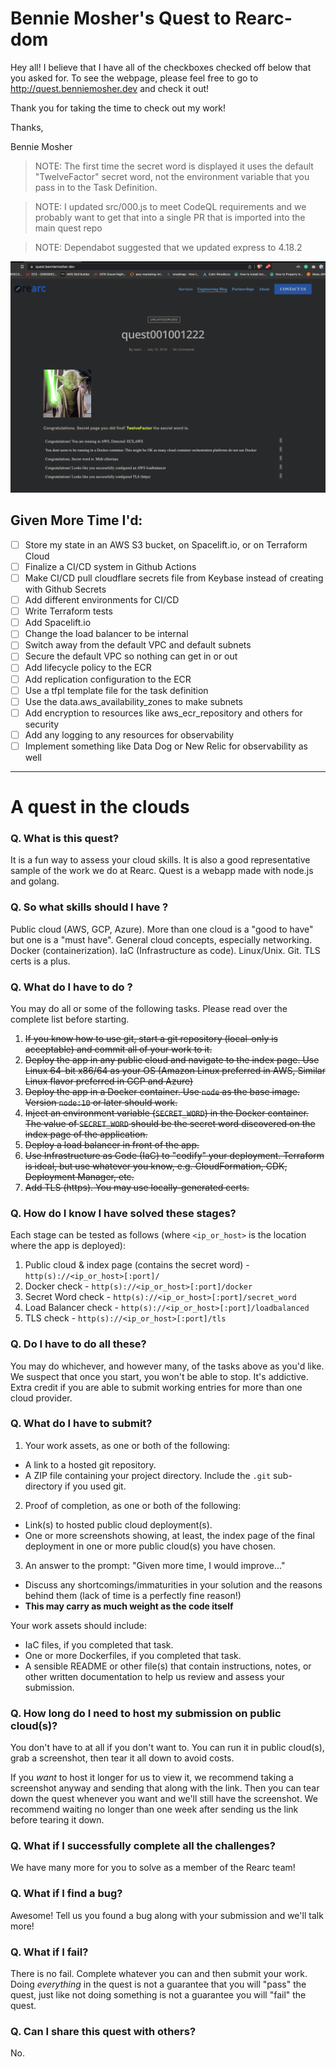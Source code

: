 # Bennie Mosher's Quest to Rearc-dom

Hey all! I believe that I have all of the checkboxes checked off below that you asked for. To see the webpage, please feel free to go to http://quest.benniemosher.dev and check it out!

Thank you for taking the time to check out my work!

Thanks,

Bennie Mosher

> NOTE: The first time the secret word is displayed it uses the default "TwelveFactor" secret word, not the environment variable that you pass in to the Task Definition.

> NOTE: I updated src/000.js to meet CodeQL requirements and we probably want to get that into a single PR that is imported into the main quest repo

> NOTE: Dependabot suggested that we updated express to 4.18.2

![Bennie's Quest](quest.png)

## Given More Time I'd:

- [ ] Store my state in an AWS S3 bucket, on Spacelift.io, or on Terraform Cloud
- [ ] Finalize a CI/CD system in Github Actions
- [ ] Make CI/CD pull cloudflare secrets file from Keybase instead of creating with Github Secrets
- [ ] Add different environments for CI/CD
- [ ] Write Terraform tests
- [ ] Add Spacelift.io
- [ ] Change the load balancer to be internal
- [ ] Switch away from the default VPC and default subnets
- [ ] Secure the default VPC so nothing can get in or out
- [ ] Add lifecycle policy to the ECR
- [ ] Add replication configuration to the ECR
- [ ] Use a tfpl template file for the task definition
- [ ] Use the data.aws_availability_zones to make subnets
- [ ] Add encryption to resources like aws_ecr_repository and others for security
- [ ] Add any logging to any resources for observability
- [ ] Implement something like Data Dog or New Relic for observability as well

---

# A quest in the clouds

### Q. What is this quest?

It is a fun way to assess your cloud skills. It is also a good representative sample of the work we do at Rearc. Quest is a webapp made with node.js and golang.

### Q. So what skills should I have ?

Public cloud (AWS, GCP, Azure). More than one cloud is a "good to have" but one is a "must have". General cloud concepts, especially networking. Docker (containerization). IaC (Infrastructure as code). Linux/Unix. Git. TLS certs is a plus.

### Q. What do I have to do ?

You may do all or some of the following tasks. Please read over the complete list before starting.

1. ~~If you know how to use git, start a git repository (local-only is acceptable) and commit all of your work to it.~~
2. ~~Deploy the app in any public cloud and navigate to the index page. Use Linux 64-bit x86/64 as your OS (Amazon Linux preferred in AWS, Similar Linux flavor preferred in GCP and Azure)~~
3. ~~Deploy the app in a Docker container. Use `node` as the base image. Version `node:10` or later should work.~~
4. ~~Inject an environment variable (`SECRET_WORD`) in the Docker container. The value of `SECRET_WORD` should be the secret word discovered on the index page of the application.~~
5. ~~Deploy a load balancer in front of the app.~~
6. ~~Use Infrastructure as Code (IaC) to "codify" your deployment. Terraform is ideal, but use whatever you know, e.g. CloudFormation, CDK, Deployment Manager, etc.~~
7. ~~Add TLS (https). You may use locally-generated certs.~~

### Q. How do I know I have solved these stages?

Each stage can be tested as follows (where `<ip_or_host>` is the location where the app is deployed):

1. Public cloud & index page (contains the secret word) - `http(s)://<ip_or_host>[:port]/`
2. Docker check - `http(s)://<ip_or_host>[:port]/docker`
3. Secret Word check - `http(s)://<ip_or_host>[:port]/secret_word`
4. Load Balancer check - `http(s)://<ip_or_host>[:port]/loadbalanced`
5. TLS check - `http(s)://<ip_or_host>[:port]/tls`

### Q. Do I have to do all these?

You may do whichever, and however many, of the tasks above as you'd like. We suspect that once you start, you won't be able to stop. It's addictive. Extra credit if you are able to submit working entries for more than one cloud provider.

### Q. What do I have to submit?

1. Your work assets, as one or both of the following:

- A link to a hosted git repository.
- A ZIP file containing your project directory. Include the `.git` sub-directory if you used git.

2. Proof of completion, as one or both of the following:

- Link(s) to hosted public cloud deployment(s).
- One or more screenshots showing, at least, the index page of the final deployment in one or more public cloud(s) you have chosen.

3. An answer to the prompt: "Given more time, I would improve..."

- Discuss any shortcomings/immaturities in your solution and the reasons behind them (lack of time is a perfectly fine reason!)
- **This may carry as much weight as the code itself**

Your work assets should include:

- IaC files, if you completed that task.
- One or more Dockerfiles, if you completed that task.
- A sensible README or other file(s) that contain instructions, notes, or other written documentation to help us review and assess your submission.

### Q. How long do I need to host my submission on public cloud(s)?

You don't have to at all if you don't want to. You can run it in public cloud(s), grab a screenshot, then tear it all down to avoid costs.

If you _want_ to host it longer for us to view it, we recommend taking a screenshot anyway and sending that along with the link. Then you can tear down the quest whenever you want and we'll still have the screenshot. We recommend waiting no longer than one week after sending us the link before tearing it down.

### Q. What if I successfully complete all the challenges?

We have many more for you to solve as a member of the Rearc team!

### Q. What if I find a bug?

Awesome! Tell us you found a bug along with your submission and we'll talk more!

### Q. What if I fail?

There is no fail. Complete whatever you can and then submit your work. Doing _everything_ in the quest is not a guarantee that you will "pass" the quest, just like not doing something is not a guarantee you will "fail" the quest.

### Q. Can I share this quest with others?

No.
